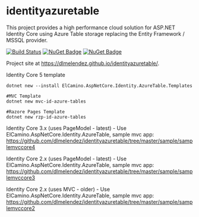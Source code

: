 identityazuretable
==================

This project provides a high performance cloud solution for ASP.NET Identity Core using Azure Table storage replacing the Entity Framework / MSSQL provider.

[![Build Status](https://dev.azure.com/elcamino/Azure%20OpenSource/_apis/build/status/IdentityAzureTableCore?branchName=master)](https://dev.azure.com/elcamino/Azure%20OpenSource/_build/latest?definitionId=4&branchName=master)
[![NuGet Badge](https://buildstats.info/nuget/ElCamino.AspNetCore.Identity.AzureTable)](https://www.nuget.org/packages/ElCamino.AspNetCore.Identity.AzureTable/)
[![NuGet Badge](https://buildstats.info/nuget/ElCamino.AspNet.Identity.AzureTable)](https://www.nuget.org/packages/ElCamino.AspNet.Identity.AzureTable/)

Project site at https://dlmelendez.github.io/identityazuretable/.

Identity Core 5 template
```
dotnet new --install ElCamino.AspNetCore.Identity.AzureTable.Templates

#MVC Template
dotnet new mvc-id-azure-tables 

#Razore Pages Template
dotnet new rzp-id-azure-tables 
```

Identity Core 3.x (uses PageModel - latest) - Use ElCamino.AspNetCore.Identity.AzureTable, sample mvc app: https://github.com/dlmelendez/identityazuretable/tree/master/sample/samplemvccore4

Identity Core 2.x (uses PageModel - latest) - Use ElCamino.AspNetCore.Identity.AzureTable, sample mvc app: https://github.com/dlmelendez/identityazuretable/tree/master/sample/samplemvccore3

Identity Core 2.x (uses MVC - older) - Use ElCamino.AspNetCore.Identity.AzureTable, sample mvc app: https://github.com/dlmelendez/identityazuretable/tree/master/sample/samplemvccore2
